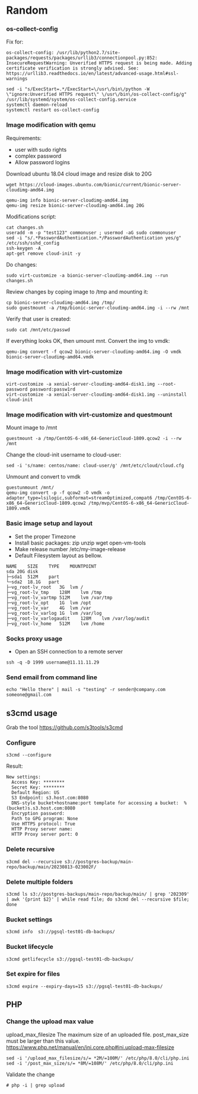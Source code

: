 # Random


### os-collect-config

Fix for:
```
os-collect-config: /usr/lib/python2.7/site-packages/requests/packages/urllib3/connectionpool.py:852:
InsecureRequestWarning: Unverified HTTPS request is being made. Adding certificate verification is strongly advised. See: https://urllib3.readthedocs.io/en/latest/advanced-usage.html#ssl-warnings
```

```
sed -i "s/ExecStart=.*/ExecStart=\/usr\/bin\/python -W \"ignore:Unverified HTTPS request\" \/usr\/bin\/os-collect-config/g" /usr/lib/systemd/system/os-collect-config.service
systemctl daemon-reload
systemctl restart os-collect-config
```



### Image modification with qemu

Requirements:
- user with sudo rights
- complex password
- Allow password logins

Download ubuntu 18.04 cloud image and resize disk to 20G

```
wget https://cloud-images.ubuntu.com/bionic/current/bionic-server-cloudimg-amd64.img

qemu-img info bionic-server-cloudimg-amd64.img
qemu-img resize bionic-server-cloudimg-amd64.img 20G
```


Modifications script:

```
cat changes.sh
useradd -m -p "test123" commonuser ; usermod -aG sudo commonuser
sed -i "s/.*PasswordAuthentication.*/PasswordAuthentication yes/g" /etc/ssh/sshd_config
ssh-keygen -A
apt-get remove cloud-init -y
```

Do changes:

```
sudo virt-customize -a bionic-server-cloudimg-amd64.img --run changes.sh
```

Review changes by coping image to /tmp and mounting it:
```
cp bionic-server-cloudimg-amd64.img /tmp/
sudo guestmount -a /tmp/bionic-server-cloudimg-amd64.img -i --rw /mnt
```
 Verify that user is created:
```
sudo cat /mnt/etc/passwd
```
If everything looks OK, then umount mnt.
Convert the img to vmdk:
```
qemu-img convert -f qcow2 bionic-server-cloudimg-amd64.img -O vmdk bionic-server-cloudimg-amd64.vmdk
```



### Image modification with virt-customize

```
virt-customize -a xenial-server-cloudimg-amd64-disk1.img --root-password password:passw1rd
virt-customize -a xenial-server-cloudimg-amd64-disk1.img --uninstall cloud-init
```

### Image modification with virt-customize and questmount


Mount image to /mnt
```
guestmount -a /tmp/CentOS-6-x86_64-GenericCloud-1809.qcow2 -i --rw /mnt
```

Change the cloud-init username to cloud-user:
```
sed -i 's/name: centos/name: cloud-user/g' /mnt/etc/cloud/cloud.cfg
```

Unmount and convert to vmdk
```
guestunmount /mnt/
qemu-img convert -p -f qcow2 -O vmdk -o adapter_type=lsilogic,subformat=streamOptimized,compat6 /tmp/CentOS-6-x86_64-GenericCloud-1809.qcow2 /tmp/mvp/CentOS-6-x86_64-GenericCloud-1809.vmdk
```

### Basic image setup and layout

- Set the proper Timezone
- Install basic packages:  zip unzip wget open-vm-tools
- Make release number /etc/my-image-release
- Default Filesystem layout as bellow.
```
NAME	SIZE	TYPE	MOUNTPOINT
sda	20G	disk
├─sda1	512M	part
└─sda2	18.1G	part
├─vg_root-lv_root	3G	lvm	/
├─vg_root-lv_tmp	128M	lvm	/tmp
├─vg_root-lv_vartmp	512M	lvm	/var/tmp
├─vg_root-lv_opt	1G	lvm	/opt
├─vg_root-lv_var	4G	lvm	/var
├─vg_root-lv_varlog	1G	lvm	/var/log
├─vg_root-lv_varlogaudit	128M	lvm	/var/log/audit
├─vg_root-lv_home	512M	lvm	/home
```

### Socks proxy usage

- Open an SSH connection to a remote server
```
ssh -q -D 1999 username@11.11.11.29
```

### Send email from command line
```
echo "Hello there" | mail -s "testing" -r sender@company.com someone@gmail.com
```


## s3cmd usage
Grab the tool https://github.com/s3tools/s3cmd

### Configure
```
s3cmd --configure
```

Result:
```
New settings:
  Access Key: ********
  Secret Key: ********
  Default Region: US
  S3 Endpoint: s3.host.com:8080
  DNS-style bucket+hostname:port template for accessing a bucket:  %(bucket)s.s3.host.com:8080
  Encryption password:
  Path to GPG program: None
  Use HTTPS protocol: True
  HTTP Proxy server name:
  HTTP Proxy server port: 0

```

### Delete recursive
```
s3cmd del --recursive s3://postgres-backup/main-repo/backup/main/20230813-023002F/
```

### Delete multiple folders
```
s3cmd ls s3://postgres-backups/main-repo/backup/main/ | grep '202309' | awk '{print $2}' | while read file; do s3cmd del --recursive $file; done
```

### Bucket settings
```
s3cmd info  s3://pgsql-test01-db-backups/
```

### Bucket lifecycle
```
s3cmd getlifecycle s3://pgsql-test01-db-backups/
```

### Set expire for files
```
s3cmd expire --expiry-days=15 s3://pgsql-test01-db-backups/
```


## PHP

### Change the upload max value

upload_max_filesize
The maximum size of an uploaded file.
post_max_size must be larger than this value.
https://www.php.net/manual/en/ini.core.php#ini.upload-max-filesize
```
sed -i '/upload_max_filesize/s/= *2M/=100M/' /etc/php/8.0/cli/php.ini
sed -i '/post_max_size/s/= *8M/=108M/' /etc/php/8.0/cli/php.ini
```

Validate the change
```
# php -i | grep upload
```
